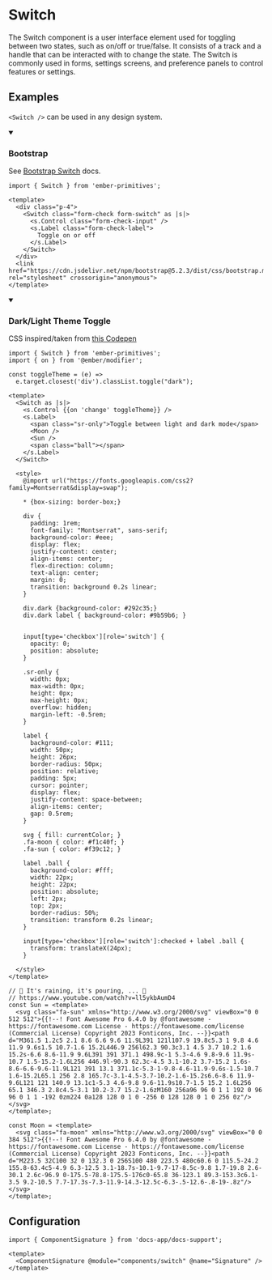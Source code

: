 # Switch

The Switch component is a user interface element used for toggling between two states, such as on/off or true/false. It consists of a track and a handle that can be interacted with to change the state. The Switch is commonly used in forms, settings screens, and preference panels to control features or settings.

## Examples

`<Switch />` can be used in any design system.

<details open><summary><h3>Bootstrap</h3></summary>

See [Bootstrap Switch](https://getbootstrap.com/docs/5.3/forms/checks-radios/#switches) docs.

```gjs live preview
import { Switch } from 'ember-primitives';

<template>
  <div class="p-4">
    <Switch class="form-check form-switch" as |s|>
      <s.Control class="form-check-input" />
      <s.Label class="form-check-label">
        Toggle on or off
      </s.Label>
    </Switch>
  </div>
  <link href="https://cdn.jsdelivr.net/npm/bootstrap@5.2.3/dist/css/bootstrap.min.css" rel="stylesheet" crossorigin="anonymous">
</template>
```

</details>

<details open><summary><h3>Dark/Light Theme Toggle</h3></summary>

CSS inspired/taken from [this Codepen](https://codepen.io/Umer_Farooq/pen/eYJgKGN?editors=1100)

```gjs live preview
import { Switch } from 'ember-primitives';
import { on } from '@ember/modifier';

const toggleTheme = (e) =>
  e.target.closest('div').classList.toggle("dark");

<template>
  <Switch as |s|>
    <s.Control {{on 'change' toggleTheme}} />
    <s.Label>
      <span class="sr-only">Toggle between light and dark mode</span>
      <Moon />
      <Sun />
      <span class="ball"></span>
    </s.Label>
  </Switch>

  <style>
    @import url("https://fonts.googleapis.com/css2?family=Montserrat&display=swap");

    * {box-sizing: border-box;}

    div {
      padding: 1rem;
      font-family: "Montserrat", sans-serif;
      background-color: #eee;
      display: flex;
      justify-content: center;
      align-items: center;
      flex-direction: column;
      text-align: center;
      margin: 0;
      transition: background 0.2s linear;
    }

    div.dark {background-color: #292c35;}
    div.dark label { background-color: #9b59b6; }


    input[type='checkbox'][role='switch'] {
      opacity: 0;
      position: absolute;
    }

    .sr-only {
      width: 0px;
      max-width: 0px;
      height: 0px;
      max-height: 0px;
      overflow: hidden;
      margin-left: -0.5rem;
    }

    label {
      background-color: #111;
      width: 50px;
      height: 26px;
      border-radius: 50px;
      position: relative;
      padding: 5px;
      cursor: pointer;
      display: flex;
      justify-content: space-between;
      align-items: center;
      gap: 0.5rem;
    }

    svg { fill: currentColor; }
    .fa-moon { color: #f1c40f; }
    .fa-sun { color: #f39c12; }

    label .ball {
      background-color: #fff;
      width: 22px;
      height: 22px;
      position: absolute;
      left: 2px;
      top: 2px;
      border-radius: 50%;
      transition: transform 0.2s linear;
    }

    input[type='checkbox'][role='switch']:checked + label .ball {
      transform: translateX(24px);
    }

  </style>
</template>

// 🎵 It's raining, it's pouring, ... 🎵
// https://www.youtube.com/watch?v=ll5ykbAumD4
const Sun = <template>
  <svg class="fa-sun" xmlns="http://www.w3.org/2000/svg" viewBox="0 0 512 512">{{!--! Font Awesome Pro 6.4.0 by @fontawesome - https://fontawesome.com License - https://fontawesome.com/license (Commercial License) Copyright 2023 Fonticons, Inc. --}}<path d="M361.5 1.2c5 2.1 8.6 6.6 9.6 11.9L391 121l107.9 19.8c5.3 1 9.8 4.6 11.9 9.6s1.5 10.7-1.6 15.2L446.9 256l62.3 90.3c3.1 4.5 3.7 10.2 1.6 15.2s-6.6 8.6-11.9 9.6L391 391 371.1 498.9c-1 5.3-4.6 9.8-9.6 11.9s-10.7 1.5-15.2-1.6L256 446.9l-90.3 62.3c-4.5 3.1-10.2 3.7-15.2 1.6s-8.6-6.6-9.6-11.9L121 391 13.1 371.1c-5.3-1-9.8-4.6-11.9-9.6s-1.5-10.7 1.6-15.2L65.1 256 2.8 165.7c-3.1-4.5-3.7-10.2-1.6-15.2s6.6-8.6 11.9-9.6L121 121 140.9 13.1c1-5.3 4.6-9.8 9.6-11.9s10.7-1.5 15.2 1.6L256 65.1 346.3 2.8c4.5-3.1 10.2-3.7 15.2-1.6zM160 256a96 96 0 1 1 192 0 96 96 0 1 1 -192 0zm224 0a128 128 0 1 0 -256 0 128 128 0 1 0 256 0z"/></svg>
</template>;

const Moon = <template>
  <svg class="fa-moon" xmlns="http://www.w3.org/2000/svg" viewBox="0 0 384 512">{{!--! Font Awesome Pro 6.4.0 by @fontawesome - https://fontawesome.com License - https://fontawesome.com/license (Commercial License) Copyright 2023 Fonticons, Inc. --}}<path d="M223.5 32C100 32 0 132.3 0 256S100 480 223.5 480c60.6 0 115.5-24.2 155.8-63.4c5-4.9 6.3-12.5 3.1-18.7s-10.1-9.7-17-8.5c-9.8 1.7-19.8 2.6-30.1 2.6c-96.9 0-175.5-78.8-175.5-176c0-65.8 36-123.1 89.3-153.3c6.1-3.5 9.2-10.5 7.7-17.3s-7.3-11.9-14.3-12.5c-6.3-.5-12.6-.8-19-.8z"/></svg>
</template>;
```

</details>

## Configuration

```gjs live no-shadow
import { ComponentSignature } from 'docs-app/docs-support';

<template>
  <ComponentSignature @module="components/switch" @name="Signature" />
</template>
```
